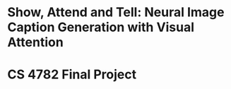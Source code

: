 # Show, Attend and Tell: Neural Image Caption Generation with Visual Attention

# CS 4782 Final Project
